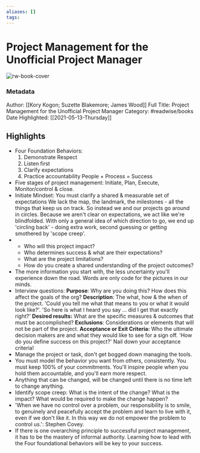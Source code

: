 ```yaml
---
aliases: []
tags:
---
```

# Project Management for the Unofficial Project Manager

![rw-book-cover](https://readwise-assets.s3.amazonaws.com/static/images/article1.be68295a7e40.png)
### Metadata
Author: [[Kory Kogon; Suzette Blakemore; James Wood]]
Full Title: Project Management for the Unofficial Project Manager
Category: #readwise/books
Date Highlighted: [[2021-05-13-Thursday]]

## Highlights
- Four Foundation Behaviors:
  1. Demonstrate Respect
  2. Listen first
  3. Clarify expectations
  4. Practice accountability
  People + Process = Success
- Five stages of project management: Initiate, Plan, Execute, Monitor/control & close.
- Initiate Mindset: You must clarify a shared & measurable set of expectations
  We lack the map, the landmark, the milestones - all the things that keep us on track. So instead we and our projects go around in circles. Because we aren't clear on expectations, we act like we're blindfolded. With only a general idea of which direction to go, we end up 'circling back' - doing extra work, second guessing or getting smothered by 'scope creep'.
- - Who will this project impact?
  - Who determines success & what are their expectations?
  - What are the project limitations?
  - How do you create a shared understanding of the project outcomes?
- The more information you start with, the less uncertainty you'll experience down the road.
  Words are only code for the pictures in our minds.
- Interview questions:
  **Purpose**:
  Why are you doing this? How does this affect the goals of the org?
  **Description**:
  The what, how & the when of the project. 'Could you tell me what that means to you or what it would look like?'. 'So here is what I heard you say ... did I get that exactly right?'
  **Desired results:**
  What are the specific measures & outcomes that must be accomplished?
  **Exclusions**:
  Considerations or elements that will not be part of the project.
  **Acceptance or Exit Criteria:**
  Who the ultimate decision makers are and what they would like to see for a sign off. 'How do you define success on this project?'
  Nail down your acceptance criteria!
- Manage the project or task, don't get bogged down managing the tools.
- You must model the behavior you want from others, consistently. You must keep 100% of your commitments. You'll inspire people when you hold them accountable, and you'll earn more respect.
- Anything that can be changed, will be changed until there is no time left to change anything.
- Identify scope creep: What is the intent of the change? What is the impact? What would be required to make the change happen?
- 'When we have no control over a problem, our responsibility is to smile, to genuinely and peacefully accept the problem and learn to live with it, even if we don't like it. In this way we do not empower the problem to control us.': Stephen Covey.
- If there is one overarching principle to successful project management, it has to be the mastery of informal authority. Learning how to lead with the Four foundational behaviors will be key to your success.
